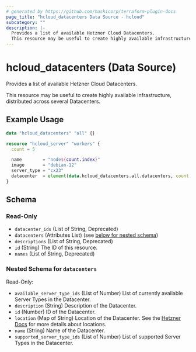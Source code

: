 ```yaml
---
# generated by https://github.com/hashicorp/terraform-plugin-docs
page_title: "hcloud_datacenters Data Source - hcloud"
subcategory: ""
description: |-
  Provides a list of available Hetzner Cloud Datacenters.
  This resource may be useful to create highly available infrastructure, distributed across several Datacenters.
---
```


# hcloud_datacenters (Data Source)

Provides a list of available Hetzner Cloud Datacenters.

This resource may be useful to create highly available infrastructure, distributed across several Datacenters.

## Example Usage

```terraform
data "hcloud_datacenters" "all" {}

resource "hcloud_server" "workers" {
  count = 5

  name        = "node${count.index}"
  image       = "debian-12"
  server_type = "cx23"
  datacenter  = element(data.hcloud_datacenters.all.datacenters, count.index).name
}
```

<!-- schema generated by tfplugindocs -->
## Schema

### Read-Only

- `datacenter_ids` (List of String, Deprecated)
- `datacenters` (Attributes List) (see [below for nested schema](#nestedatt--datacenters))
- `descriptions` (List of String, Deprecated)
- `id` (String) The ID of this resource.
- `names` (List of String, Deprecated)

<a id="nestedatt--datacenters"></a>
### Nested Schema for `datacenters`

Read-Only:

- `available_server_type_ids` (List of Number) List of currently available Server Types in the Datacenter.
- `description` (String) Description of the Datacenter.
- `id` (Number) ID of the Datacenter.
- `location` (Map of String) Location of the Datacenter. See the [Hetzner Docs](https://docs.hetzner.com/cloud/general/locations/#what-locations-are-there) for more details about locations.
- `name` (String) Name of the Datacenter.
- `supported_server_type_ids` (List of Number) List of supported Server Types in the Datacenter.
